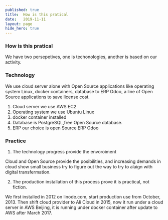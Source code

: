 ```yaml
---
published: true
title:  How is this pratical
date:   2019-11-11
layout: page
hide_hero: true
---
```


### How is this pratical

We have two persepetives, one is techonologies, another is based on our activity.

### Technology

We use cloud server alone with Open Source applications like operating system Linux, docker containers, database to ERP Odoo, a line of Open Source applications to save license cost.

1. Cloud server we use AWS EC2
2. Operating system we use Ubuntu Linux
3. docker container installed
4. Database is PostgreSQL,free Open Source database.
5. ERP our choice  is open Source ERP Odoo 

### Practice

1) The technology progress provide the envoroiment

Cloud and Open Source provide the posibilities, and  increasing demands in cloud show small business try to figure out the way to try to alaign with digital transfermation. 

2) The production installation of this process prove it is practical, not fiction. 

We first installed in 2012 on linode.com, start production use from October, 2013. Then shift cloud provider to Ali Cloud in 2015, now it run under a cloud server in AWS Beijing, it is running under docker container after update to AWS after March 2017.
